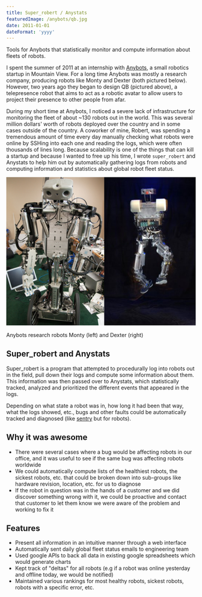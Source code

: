 ```yaml
---
title: Super_robert / Anystats
featuredImage: /anybots/qb.jpg
date: 2011-01-01
dateFormat: 'yyyy'
---
```


Tools for Anybots that statistically monitor and compute information about fleets of robots.

<div class="summary-end"></div>

I spent the summer of 2011 at an internship with [Anybots](http://anybots.com), a small robotics startup in Mountain View. For a long time Anybots was mostly a research company, producing robots like Monty and Dexter (both pictured below). However, two years ago they began to design QB (pictured above), a telepresence robot that aims to act as a robotic avatar to allow users to project their presence to other people from afar.

During my short time at Anybots, I noticed a severe lack of infrastructure for monitoring the fleet of about ~130 robots out in the world. This was several million dollars' worth of robots deployed over the country and in some cases outside of the country. A coworker of mine, Robert, was spending a tremendous amount of time every day manually checking what robots were online by SSHing into each one and reading the logs, which were often thousands of lines long. Because scalability is one of the things that can kill a startup and because I wanted to free up his time, I wrote `super_robert` and Anystats to help him out by automatically gathering logs from robots and computing information and statistics about global robot fleet status.

![](/anybots/montydexter.jpg)

Anybots research robots Monty (left) and Dexter (right)

## Super_robert and Anystats

Super_robert is a program that attempted to procedurally log into robots out in the field, pull down their logs and compute some information about them. This information was then passed over to Anystats, which statistically tracked, analyzed and prioritized the different events that appeared in the logs.

Depending on what state a robot was in, how long it had been that way, what the logs showed, etc., bugs and other faults could be automatically tracked and diagnosed (like [sentry](https://getsentry.com/welcome/) but for robots).

## Why it was awesome

- There were several cases where a bug would be affecting robots in our office, and it was useful to see if the same bug was affecting robots worldwide
- We could automatically compute lists of the healthiest robots, the sickest robots, etc. that could be broken down into sub-groups like hardware revision, location, etc. for us to diagnose
- If the robot in question was in the hands of a customer and we did discover something wrong with it, we could be proactive and contact that customer to let them know we were aware of the problem and working to fix it

## Features

- Present all information in an intuitive manner through a web interface
- Automatically sent daily global fleet status emails to engineering team
- Used google APIs to back all data in existing google spreadsheets which would generate charts
- Kept track of "deltas" for all robots (e.g if a robot was online yesterday and offline today, we would be notified)
- Maintained various rankings for most healthy robots, sickest robots, robots with a specific error, etc.
